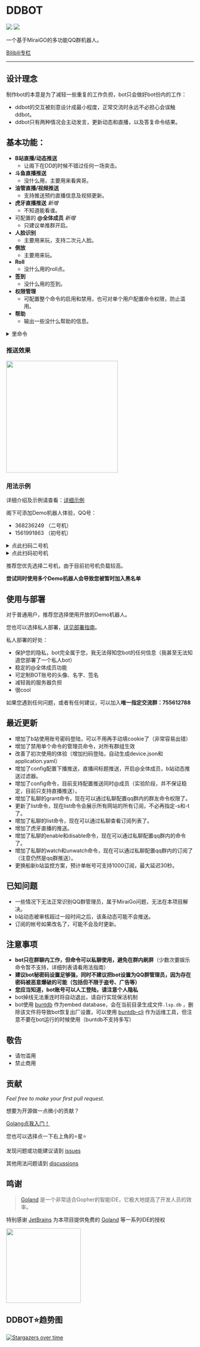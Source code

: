 # DDBOT

[<img src="https://github.com/Sora233/DDBOT/actions/workflows/ci.yml/badge.svg"/>](https://github.com/Sora233/DDBOT/actions/workflows/ci.yml)
[<img src="https://coveralls.io/repos/github/Sora233/DDBOT/badge.svg?branch=master"/>](https://coveralls.io/github/Sora233/DDBOT)

一个基于MiraiGO的多功能QQ群机器人。

[Bilibili专栏](https://www.bilibili.com/read/cv10602230)

-----

## 设计理念

制作bot的本意是为了减轻一些重复的工作负担，bot只会做好bot份内的工作：

- ddbot的交互被刻意设计成最小程度，正常交流时永远不必担心会误触ddbot。
- ddbot只有两种情况会主动发言，更新动态和直播，以及答复命令结果。

## **基本功能：**

- **B站直播/动态推送**
  - 让阁下在DD的时候不错过任何一场突击。
- **斗鱼直播推送**
  - 没什么用，主要用来看爽哥。
- **油管直播/视频推送**
  - 支持推送预约直播信息及视频更新。
- **虎牙直播推送** *新增*
  - 不知道能看谁。
- 可配置的 **@全体成员** *新增*
  - 只建议单推群开启。
- **人脸识别**
  - 主要用来玩，支持二次元人脸。
- **倒放**
  - 主要用来玩。
- **Roll**
  - 没什么用的roll点。
- **签到**
  - 没什么用的签到。
- **权限管理**
  - 可配置整个命令的启用和禁用，也可对单个用户配置命令权限，防止滥用。
- **帮助**
  - 输出一些没什么帮助的信息。

<details>
  <summary>里命令</summary>

以下命令默认禁用，使用enable命令后才能使用

- **随机图片**
    - 由 [api.olicon.app](https://api.lolicon.app/#/) 提供
- **色图判定**
    - 由阿里云提供
    - **注意：阿里云该服务2021年3月25日开始收费**

</details>

### 推送效果

<img src="https://user-images.githubusercontent.com/11474360/111737379-78fbe200-88ba-11eb-9e7e-ecc9f2440dd8.jpg" width="300">

### 用法示例

详细介绍及示例请查看：[详细示例](/EXAMPLE.md)

阁下可添加Demo机器人体验，QQ号：

- 368236249 （二号机）
- 1561991863 （初号机）

<details>
<summary>点此扫码二号机</summary>
<img src="https://user-images.githubusercontent.com/11474360/122684719-a8afe280-d239-11eb-9089-b8ce6613c819.jpg" width="300" height="450">
</details>

<details>
<summary>点此扫码初号机</summary>
<img src="https://user-images.githubusercontent.com/11474360/108590360-150afa00-739e-11eb-86f7-77f68d845505.jpeg" width="300" height="450">
</details>

推荐您优先选择二号机，由于目前初号机负载较高。

**尝试同时使用多个Demo机器人会导致您被暂时加入黑名单**

## 使用与部署

对于普通用户，推荐您选择使用开放的Demo机器人。

您也可以选择私人部署，[详见部署指南](/INSTALL.md)。

私人部署的好处：

- 保护您的隐私，bot完全属于您，我无法得知您bot的任何信息（我甚至无法知道您部署了一个私人bot）
- 稳定的@全体成员功能
- 可定制BOT账号的头像、名字、签名
- 减轻我的服务器负担
- 很cool

如果您遇到任何问题，或者有任何建议，可以加入**唯一指定交流群：755612788**

## **最近更新**

- 增加了b站使用账号密码登陆，可以不用再手动填cookie了（非常容易出错）
- 增加了禁用单个命令的管理员命令，对所有群组生效
- 改善了初次使用的体验（增加扫码登陆，自动生成device.json和application.yaml）
- 增加了config配置下播推送，直播间标题推送，开启@全体成员，b站动态推送过滤器。
- 增加了config命令，目前支持配置推送同时@成员（实验阶段，并不保证稳定，目前只支持直播推送）。
- 增加了私聊的grant命令，现在可以通过私聊配置qq群内的群友命令权限了。
- 更新了list命令，现在list命令会展示所有网站的所有订阅，不必再指定-s和-t了。
- 增加了私聊的list命令，现在可以通过私聊查看订阅列表了。
- 增加了虎牙直播的推送。
- 增加了私聊的enable和disable命令，现在可以通过私聊配置qq群内的命令了。
- 增加了私聊的watch和unwatch命令，现在可以通过私聊配置qq群内的订阅了（注意仍然是qq群推送）。
- 更换船新b站监控方案，预计单帐号可支持1000订阅，最大延迟30秒。

## 已知问题

- 一些情况下无法正常识别QQ群管理员，属于MiraiGo问题，无法在本项目解决。
- b站动态被审核超过一段时间之后，该条动态可能不会推送。
- 订阅的帐号如果改名了，可能不会及时更新。

## 注意事项

- **bot只在群聊内工作，但命令可以私聊使用，避免在群内刷屏**（少数次要娱乐命令暂不支持，详细列表请看用法指南）
- **建议bot秘密码设置足够强，同时不建议把bot设置为QQ群管理员，因为存在密码被恶意爆破的可能（包括但不限于盗号、广告等）**
- **您应当知道，bot账号可以人工登陆，请注意个人隐私**
- bot掉线无法重连时将自动退出，请自行实现保活机制
- bot使用 [buntdb](https://github.com/tidwall/buntdb) 作为embed database，会在当前目录生成文件`.lsp.db`
  ，删除该文件将导致bot恢复出厂设置，可以使用 [buntdb-cli](https://github.com/Sora233/buntdb-cli) 作为运维工具，但注意不要在bot运行的时候使用（buntdb不支持多写）

## 敬告

- 请勿滥用
- 禁止商用

## 贡献

*Feel free to make your first pull request.*

想要为开源做一点微小的贡献？

[Golang点我入门！](https://github.com/justjavac/free-programming-books-zh_CN#go)

您也可以选择点一下右上角的⭐星⭐

发现问题或功能建议请到 [issues](https://github.com/Sora233/DDBOT/issues)

其他用法问题请到 [discussions](https://github.com/Sora233/DDBOT/discussions)

## 鸣谢

> [Goland](https://www.jetbrains.com/go/) 是一个非常适合Gopher的智能IDE，它极大地提高了开发人员的效率。

特别感谢 [JetBrains](https://jb.gg/OpenSource) 为本项目提供免费的 [Goland](https://www.jetbrains.com/go/) 等一系列IDE的授权

[<img src="https://user-images.githubusercontent.com/11474360/112592917-baa00600-8e41-11eb-9da4-ecb53bb3c2fa.png" width="200"/>](https://jb.gg/OpenSource)

## DDBOT:star:趋势图

[![Stargazers over time](https://starchart.cc/Sora233/DDBOT.svg)](https://starchart.cc/Sora233/DDBOT)
